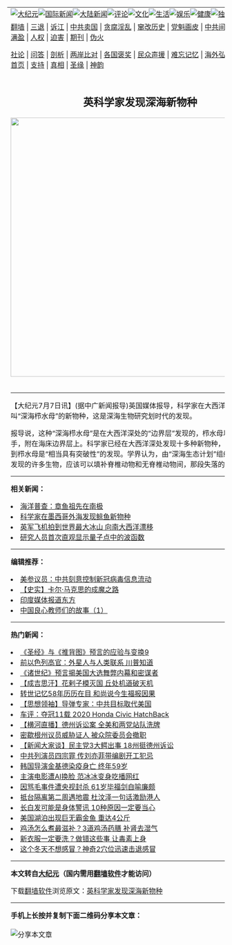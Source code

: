 <a name="1" id="1" target="_blank"></a><span id="1"></span>
<table align=center border="0"><tr><td colspan="2" VALIGN=TOP><a href="https://github.com/iycsqj3706/djy/blob/master/gb/nsc413.md#1"><img src="https://raw.githubusercontent.com/iycsqj3706/www/master/t/djy/1.jpg" title="大纪元"></a><a href="https://github.com/iycsqj3706/djy/blob/master/gb/n24hr.md#1"><img src="https://raw.githubusercontent.com/iycsqj3706/www/master/t/djy/3.jpg" title="国际新闻"></a><a href="https://github.com/iycsqj3706/djy/blob/master/gb/nsc413.md#1"><img src="https://raw.githubusercontent.com/iycsqj3706/www/master/t/djy/4.jpg" title="大陆新闻"></a><a href="https://github.com/iycsqj3706/djy/blob/master/gb/news392.md#1"><img src="https://raw.githubusercontent.com/iycsqj3706/www/master/t/djy/5.jpg" title="评论"></a><a href="https://github.com/iycsqj3706/djy/blob/master/gb/news2007.md#1"><img src="https://raw.githubusercontent.com/iycsqj3706/www/master/t/djy/6.jpg" title="文化"></a><a href="https://github.com/iycsqj3706/djy/blob/master/gb/news2008.md#1"><img src="https://raw.githubusercontent.com/iycsqj3706/www/master/t/djy/7.jpg" title="生活"></a><a href="https://github.com/iycsqj3706/djy/blob/master/gb/ncyule.md#1"><img src="https://raw.githubusercontent.com/iycsqj3706/www/master/t/djy/8.jpg" title="娱乐"></a><a href="https://github.com/iycsqj3706/djy/blob/master/gb/nsc1002.md#1"><img src="https://raw.githubusercontent.com/iycsqj3706/www/master/t/djy/9.jpg" title="健康"><a href="https://github.com/iycsqj3706/djy/blob/master/gb/nf6092.md#1"><img src="https://raw.githubusercontent.com/iycsqj3706/www/master/t/djy/10a.jpg" title="独家"></a><a href="https://github.com/iycsqj3706/djy/blob/master/gb/nf4514.md#1"><img src="https://raw.githubusercontent.com/iycsqj3706/www/master/t/djy/12a.jpg" title="头条"></a></td></tr>
<tr><td colspan="2" VALIGN=TOP><a target="_blank" href="https://github.com/iycsqj3706/www/blob/master/README.md?zsrh#1">翻墙</a> | <a target="_blank" href="https://github.com/iycsqj3706/djy/blob/master/gb/nf5657.md#1">三退</a> | <a target="_blank" href="https://github.com/iycsqj3706/djy/blob/master/gb/nf6124.md#1">诉江</a> | <a target="_blank" href="https://github.com/iycsqj3706/djy/blob/master/gb/nf1176117.md#1">中共卖国</a> | <a target="_blank" href="https://github.com/iycsqj3706/djy/blob/master/gb/nf5773.md#1">贪腐淫乱</a> | <a target="_blank" href="https://github.com/iycsqj3706/djy/blob/master/gb/nf1176115.md#1">窜改历史</a> | <a target="_blank" href="https://github.com/iycsqj3706/djy/blob/master/gb/nf1176107.md#1">党魁画皮</a> | <a target="_blank" href="https://github.com/iycsqj3706/djy/blob/master/gb/nf1320400.md#1">中共间谍</a> | <a target="_blank" href="https://github.com/iycsqj3706/djy/blob/master/gb/nf1176114.md#1">破坏传统</a> | <a target="_blank" href="https://github.com/iycsqj3706/ntdtv/blob/master/gb/prog447_1.md#1">恶贯满盈</a> | <a target="_blank" href="https://github.com/iycsqj3706/djy/blob/master/gb/ncid278.md#1">人权</a> | <a target="_blank" href="https://github.com/iycsqj3706/djy/blob/master/gb/nf1176111.md#1">迫害</a> | <a target="_blank" href="https://gitlab.com/szzdlab/mh-qikan/blob/master/README.md#1">期刊</a> | <a target="_blank" href="https://github.com/iycsqj3706/djy/blob/master/gb/nf5562.md#1">伪火</a></p><p><a target="_blank" href="https://github.com/iycsqj3706/djy/blob/master/gb/9p.md#1">社论</a> | <a target="_blank" href="https://github.com/iycsqj3706/djy/blob/master/gb/nf4378.md#1">问答</a> | <a target="_blank" href="https://github.com/iycsqj3706/djy/blob/master/gb/nf5792.md#1">剖析</a> | <a target="_blank" href="https://github.com/iycsqj3706/djy/blob/master/gb/nf5735.md#1">两岸比对</a> | <a target="_blank" href="https://github.com/iycsqj3706/djy/blob/master/gb/nf6119.md#1">各国褒奖</a> | <a target="_blank" href="https://github.com/iycsqj3706/djy/blob/master/gb/nf6120.md#1">民众声援</a> | <a target="_blank" href="https://github.com/iycsqj3706/djy/blob/master/gb/nf1188594.md#1">难忘记忆</a> | <a target="_blank" href="https://github.com/iycsqj3706/djy/blob/master/gb/nf3180.md#1">海外弘传</a> | <a target="_blank" href="https://github.com/iycsqj3706/djy/blob/master/gb/nf5410.md#1">万人上访</a> | <a target="_blank" href="https://github.com/iycsqj3706/www/blob/master/README.md?zsrh#1">平台首页</a> | <a target="_blank" href="https://github.com/iycsqj3706/djy/blob/master/gb/nf4386.md#1">支持</a> | <a target="_blank" href="https://github.com/iycsqj3706/djy/blob/master/gb/nf4389.md#1">真相</a> | <a target="_blank" href="https://github.com/iycsqj3706/djy/blob/master/gb/nf5790.md#1">圣缘</a> | <a target="_blank" href="https://github.com/iycsqj3706/djy/blob/master/gb/nf4786.md#1">神韵</a></td></tr>
<tr><td VALIGN=TOP width="626"><h2 align=center>英科学家发现深海新物种</h2>
<img width="600" src="https://i.epochtimes.com/assets/uploads/2020/11/e979128d0767b6a2ee4697c20daa799f-320x200.jpg" />
<h6></h6>
<hr>
	<p>【大纪元7月7日讯】(据中广新闻报导)英国媒体报导，科学家在大西洋深处发现一个叫“深海栉水母”的新物种，这是深海生物研究划时代的发现。</p>
<p>报导说，这种“深海栉水母”是在大西洋深处的“边界层”发现的，栉水母以黏附的触手，附在海床边界层上。科学家已经在大西洋深处发现十多种新物种，他们相信，找到栉水母是“相当具有突破性”的发现。学界认为，由“深海生态计划”组织，在深海中发现的许多生物，应该可以填补脊椎动物和无脊椎动物间，那段失落的演化连结。</p>
	
<hr>


<strong>相关新闻：</strong>
<li><a href="https://github.com/iycsqj3706/djy/blob/master/gb/8/11/11/n2325591.md#1">海洋普查：章鱼祖先在南极</a></li>
<li><a href="https://github.com/iycsqj3706/djy/blob/master/gb/20/12/12/n12615341.md#1">科学家在墨西哥外海发现鲸鱼新物种</a></li>
<li><a href="https://github.com/iycsqj3706/djy/blob/master/gb/20/12/12/n12615160.md#1">英军飞机拍到世界最大冰山 向南大西洋漂移</a></li>
<li><a href="https://github.com/iycsqj3706/djy/blob/master/gb/20/12/12/n12614724.md#1">研究人员首次直观显示量子点中的波函数</a></li>
<hr>


<strong>编辑推荐：</strong>
<li><a href="https://github.com/onzhi266/djy/blob/master/gb/20/2/22/n11887949.md#1">美参议员：中共刻意控制新冠病毒信息流动</a></li>
<li><a href="https://github.com/tsiac2612/djy/blob/master/gb/10/11/7/n3077476.md#1" target="_blank">【史实】卡尔·马克思的成魔之路</a></li><li><a href="https://github.com/iycsqj3706/djy/blob/master/gb/18/10/27/n10812623.md?dfh#1" target="_blank">印度媒体报道东方</a></li><li><a href="https://github.com/tsiac2612/djy/blob/master/gb/18/4/7/n10284039.md#1" target="_blank">中国良心教师们的故事（1）</a></li>
<hr>

<strong>热门新闻：</strong>
<li><a href="https://github.com/iycsqj3706/djy/blob/master/gb/20/10/3/n12449841.md#1">《圣经》与《推背图》预言的应验与变换9</a></li>
<li><a href="https://github.com/iycsqj3706/djy/blob/master/gb/20/12/9/n12606110.md#1">前以色列高官：外星人与人类联系 川普知道</a></li>
<li><a href="https://github.com/iycsqj3706/djy/blob/master/gb/20/12/9/n12605329.md#1">《诸世纪》预言揭美国大选舞弊内幕和密谋者</a></li>
<li><a href="https://github.com/iycsqj3706/djy/blob/master/gb/20/11/20/n12563507.md#1">【成吉思汗】花剌子模灭国 丘处机道破天机</a></li>
<li><a href="https://github.com/iycsqj3706/djy/blob/master/gb/20/11/28/n12581416.md#1">转世记忆58年历历在目 和尚说今生福报因果</a></li>
<li><a href="https://github.com/iycsqj3706/djy/blob/master/gb/20/10/14/n12476082.md#1">【思想领袖】导弹专家：中共目标取代美国</a></li>
<li><a href="https://github.com/iycsqj3706/djy/blob/master/gb/20/12/12/n12614758.md#1">车评：夺冠11载 2020 Honda Civic HatchBack</a></li>
<li><a href="https://github.com/iycsqj3706/djy/blob/master/gb/20/12/12/n12614460.md#1">【横河直播】德州诉讼案 全美和两党站队洗牌</a></li>
<li><a href="https://github.com/iycsqj3706/djy/blob/master/gb/20/12/10/n12608508.md#1">密歇根州议员威胁证人 被众院委员会撤职</a></li>
<li><a href="https://github.com/iycsqj3706/djy/blob/master/gb/20/12/10/n12610955.md#1">【新闻大家谈】民主党3大鳄出事 18州挺德州诉讼</a></li>
<li><a href="https://github.com/iycsqj3706/djy/blob/master/gb/20/12/9/n12607515.md#1">中共列演员四宗罪 传刘亦菲带编剧开工犯忌</a></li>
<li><a href="https://github.com/iycsqj3706/djy/blob/master/gb/20/12/11/n12613308.md#1">韩国导演金基德染疫身亡 终年59岁</a></li>
<li><a href="https://github.com/iycsqj3706/djy/blob/master/gb/20/12/11/n12614307.md#1">主演电影遭AI换脸 范冰冰变身吃播网红</a></li>
<li><a href="https://github.com/iycsqj3706/djy/blob/master/gb/20/12/11/n12614096.md#1">因骂毛事件遭央视封杀 61岁毕福剑自喻廉颇</a></li>
<li><a href="https://github.com/iycsqj3706/djy/blob/master/gb/20/12/10/n12611385.md#1">抵台隔离第二周遇地震 杜汶泽一句话激励港人</a></li>
<li><a href="https://github.com/iycsqj3706/djy/blob/master/gb/20/12/10/n12608930.md#1">长白发可能是身体警讯 10种原因一定要当心</a></li>
<li><a href="https://github.com/iycsqj3706/djy/blob/master/gb/20/12/11/n12612411.md#1">美国湖泊出现巨无霸金鱼 重达4公斤</a></li>
<li><a href="https://github.com/iycsqj3706/djy/blob/master/gb/20/12/9/n12608346.md#1">鸡汤怎么煮最滋补？3道鸡汤药膳 补肾去湿气</a></li>
<li><a href="https://github.com/iycsqj3706/djy/blob/master/gb/20/12/7/n12601771.md#1">新衣服一定要洗？做错这些事 让毒素上身</a></li>
<li><a href="https://github.com/iycsqj3706/djy/blob/master/gb/20/12/10/n12611410.md#1">这个冬天不想感冒？神奇2穴位迅速击退感冒</a></li>
<hr>

<strong>本文转自<a href="https://www.epochtimes.com">大纪元</a>（国内需用<a href="https://github.com/iycsqj3706/www/blob/master/README.md#8">翻墙软件</a>才能访问）</strong><p>下载<a href="https://github.com/iycsqj3706/www/blob/master/README.md#8">翻墙软件</a>浏览原文：<a href="https://www.epochtimes.com/gb/10/7/7/n2959642.htm">英科学家发现深海新物种</a></p><hr>

<strong>手机上长按并复制下面二维码分享本文章：</strong><br><br><img src="https://chart.apis.google.com/chart?cht=qr&chs=240x240&choe=UTF-8&chld=M|2&chl=https://github.com/iycsqj3706/djy/blob/master/gb/10/7/7/n2959642.md%231" title="分享本文章"></td><td VALIGN=TOP><a href="https://github.com/iycsqj3706/djy/blob/master/gb/16/1/21/n4622075.md?dfh#1" target="_blank"><img src="https://raw.githubusercontent.com/iycsqj3706/djy/master/gb/300/wei-f1.jpg" title="中共的伪火骗局"  alt="中共的伪火骗局"></a><br><a href="https://github.com/iycsqj3706/www/blob/master/README.md?dfh#9" target="_blank"><img src="https://raw.githubusercontent.com/iycsqj3706/djy/master/gb/300/yong-h.jpg" title="永恒的见证"  alt="永恒的见证"></a><br><a href="https://github.com/iycsqj3706/djy/blob/master/gb/13/9/29/n3974789.md?dfh#1" target="_blank"><img src="https://raw.githubusercontent.com/iycsqj3706/djy/master/gb/300/shang-lnz.jpg" title="善良女子被中共投男牢"  alt="善良女子被中共投男牢"></a><br><a href="https://github.com/iycsqj3706/djy/blob/master/gb/16/3/16/n4663449.md?dfh#1" target="_blank"><img src="https://raw.githubusercontent.com/iycsqj3706/djy/master/gb/300/huo-z3.jpg" title="警卫目击活摘器官"  alt="警卫目击活摘器官"></a><br><a href="https://github.com/iycsqj3706/djy/blob/master/gb/16/8/7/n8177641.md?dfh#1" target="_blank"><img src="https://raw.githubusercontent.com/iycsqj3706/djy/master/gb/300/huo-z4.jpg" title="证人描述活摘恐怖"  alt="证人描述活摘恐怖"></a><br><a href="https://github.com/iycsqj3706/djy/blob/master/gb/10/4/19/n2881569.md?dfh#1" target="_blank"><img src="https://raw.githubusercontent.com/iycsqj3706/djy/master/gb/300/huo-z1.jpg" title="揭开活摘器官黑幕"  alt="揭开活摘器官黑幕"></a><br><a href="https://github.com/iycsqj3706/djy/blob/master/gb/10/11/7/n3077476.md?dfh#1" target="_blank"><img src="https://raw.githubusercontent.com/iycsqj3706/djy/master/gb/300/ma-ks.jpg" title="马克思的成魔之路"  alt="马克思的成魔之路"></a><br><a href="https://github.com/iycsqj3706/djy/blob/master/gb/14/6/9/n4173977.md?dfh#1" target="_blank"><img src="https://raw.githubusercontent.com/iycsqj3706/djy/master/gb/300/chang-zs.jpg" title="藏字石 蕴天机"  alt="藏字石 蕴天机"></a><br><a href="https://github.com/iycsqj3706/djy/blob/master/gb/18/5/10/n10381511.md?dfh#1" target="_blank"><img src="https://raw.githubusercontent.com/iycsqj3706/djy/master/gb/300/st1.jpg" title="关注3亿人三退"  alt="关注3亿人三退"></a><br><a href="https://github.com/iycsqj3706/djy/blob/master/gb/18/3/21/n10237682.md?dfh#1" target="_blank"><img src="https://raw.githubusercontent.com/iycsqj3706/djy/master/gb/300/jie-t.jpg" title="解体中共复兴中华"  alt="解体中共复兴中华"></a><br><a href="https://github.com/iycsqj3706/djy/blob/master/gb/9/2/9/n2422991.md?dfh#1" target="_blank"><img src="https://raw.githubusercontent.com/iycsqj3706/djy/master/gb/300/gao-zs.jpg" title="中共迫害良心律师"  alt="中共迫害良心律师"></a><br><a href="https://github.com/iycsqj3706/djy/blob/master/gb/18/12/9/n10900044.md?dfh#1" target="_blank"><img src="https://raw.githubusercontent.com/iycsqj3706/djy/master/gb/300/sj1.jpg" title="303万人举报江泽民"  alt="303万人举报江泽民"></a><br><a href="https://github.com/iycsqj3706/djy/blob/master/gb/18/8/28/n10672014.md?dfh#1" target="_blank"><img src="https://raw.githubusercontent.com/iycsqj3706/djy/master/gb/300/sj2.jpg" title="这些官员为何起诉江泽民"  alt="这些官员为何起诉江泽民"></a><br><a href="https://github.com/iycsqj3706/djy/blob/master/gb/8/12/18/n2367165.md?dfh#1" target="_blank"><img src="https://raw.githubusercontent.com/iycsqj3706/djy/master/gb/300/liangan.jpg" title="海峡两岸的强烈对比"  alt="海峡两岸的强烈对比"></a><br><a href="https://github.com/iycsqj3706/djy/blob/master/gb/15/12/10/n4593139.md?dfh#1" target="_blank"><img src="https://raw.githubusercontent.com/iycsqj3706/djy/master/gb/300/jia-ndzl.jpg" title="加拿大总理的贺信"  alt="加拿大总理的贺信"></a><br><a href="https://github.com/iycsqj3706/djy/blob/master/gb/11/6/17/n3289382.md?dfh#1" target="_blank"><img src="https://raw.githubusercontent.com/iycsqj3706/djy/master/gb/300/xiao-wd.jpg" title="探寻真相兼听则明"  alt="探寻真相兼听则明"></a><br><a href="https://github.com/iycsqj3706/djy/blob/master/gb/18/10/27/n10812623.md?dfh#1" target="_blank"><img src="https://raw.githubusercontent.com/iycsqj3706/djy/master/gb/300/yindu.jpg" title="印度媒体报道东方"  alt="印度媒体报道东方"></a><br><a href="https://github.com/iycsqj3706/djy/blob/master/gb/18/6/9/n10469652.md?dfh#1" target="_blank"><img src="https://raw.githubusercontent.com/iycsqj3706/djy/master/gb/300/xie-j.jpg" title="不一样的海外校园"  alt="不一样的海外校园"></a><br><a href="https://github.com/iycsqj3706/djy/blob/master/gb/7/4/5/n1669415.md?dfh#1" target="_blank"><img src="https://raw.githubusercontent.com/iycsqj3706/djy/master/gb/300/li-up.jpg" title="从大师到徒弟的传奇"  alt="从大师到徒弟的传奇"></a><br><a href="https://github.com/iycsqj3706/djy/blob/master/gb/17/5/26/n9191512.md?dfh#1" target="_blank"><img src="https://raw.githubusercontent.com/iycsqj3706/djy/master/gb/300/zfl2.jpg" title="亿万人与东方一本奇书"  alt="亿万人与东方一本奇书"></a><br><a href="https://github.com/iycsqj3706/djy/blob/master/gb/13/11/27/n4020290.md?dfh#1" target="_blank"><img src="https://raw.githubusercontent.com/iycsqj3706/djy/master/gb/300/zhen-h.jpg" title="大陆见不到的震撼场面"  alt="大陆见不到的震撼场面"></a><br><a href="https://github.com/iycsqj3706/djy/blob/master/gb/15/7/17/n4482910.md?dfh#1" target="_blank"><img src="https://raw.githubusercontent.com/iycsqj3706/djy/master/gb/300/dalu-sk.jpg" title="人心向善 大陆当初盛况"  alt="人心向善 大陆当初盛况"></a><br><a href="https://github.com/iycsqj3706/djy/blob/master/gb/19/1/5/n10955468.md?dfh#1" target="_blank"><img src="https://raw.githubusercontent.com/iycsqj3706/djy/master/gb/300/zfl1.jpg" title="追寻真理 这书讲什么"  alt="追寻真理 这书讲什么"></a><br><a href="https://github.com/iycsqj3706/www/blob/master/README.md?dfh#1" target="_blank"><img src="https://raw.githubusercontent.com/iycsqj3706/djy/master/gb/300/fq1.jpg" title="下载免费翻墙软件"  alt="下载免费翻墙软件"></a><br></td></tr></table>
